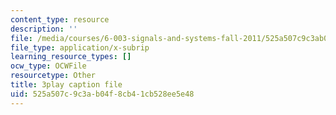 ```yaml
---
content_type: resource
description: ''
file: /media/courses/6-003-signals-and-systems-fall-2011/525a507c9c3ab04f8cb41cb528ee5e48_4PlHFcfB8DA.srt
file_type: application/x-subrip
learning_resource_types: []
ocw_type: OCWFile
resourcetype: Other
title: 3play caption file
uid: 525a507c-9c3a-b04f-8cb4-1cb528ee5e48
---
```

